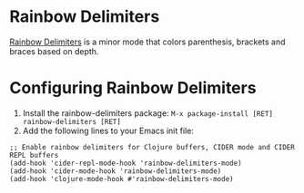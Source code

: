 # Rainbow Delimiters 

[Rainbow Delimiters](https://www.emacswiki.org/emacs/RainbowDelimiters) is a minor mode that colors parenthesis, brackets and braces based on depth.

# Configuring Rainbow Delimiters

1. Install the rainbow-delimiters package: `M-x package-install [RET] rainbow-delimiters [RET]`
2. Add the following lines to your Emacs init file:

```
;; Enable rainbow delimiters for Clojure buffers, CIDER mode and CIDER REPL buffers
(add-hook 'cider-repl-mode-hook 'rainbow-delimiters-mode) 
(add-hook 'cider-mode-hook 'rainbow-delimiters-mode)
(add-hook 'clojure-mode-hook #'rainbow-delimiters-mode)
```